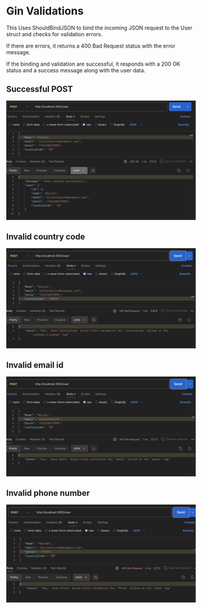 # Gin Validations
This Uses ShouldBindJSON to bind the incoming JSON request to the User struct and checks for validation errors.

If there are errors, it returns a 400 Bad Request status with the error message.

If the binding and validation are successful, it responds with a 200 OK status and a success message along with the user data.

## Successful POST
![Screeshot for Successful POST](https://github.com/pillaiharish/golang-codes/blob/main/gin/gin-validations/successful_user_validation.png)

## Invalid country code
![Screeshot for invalid country code](https://github.com/pillaiharish/golang-codes/blob/main/gin/gin-validations/invalid_country_code.png)

## Invalid email id
![Screeshot for email id](https://github.com/pillaiharish/golang-codes/blob/main/gin/gin-validations/invalid_email_id.png)

## Invalid phone number
![Screeshot for invalid phone number](https://github.com/pillaiharish/golang-codes/blob/main/gin/gin-validations/invalid_phone_number.png)